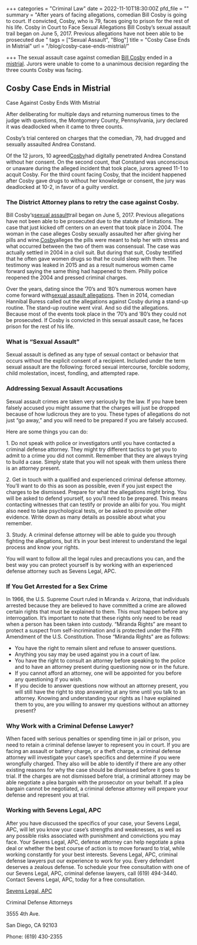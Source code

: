 +++
categories = "Criminal Law"
date = 2022-11-10T18:30:00Z
pfd_file = ""
summary = "After years of facing allegations, comedian Bill Cosby is going to court. If convicted, Cosby, who is 79, faces going to prison for the rest of his life. Cosby in Court to Face Sexual Allegations Bill Cosby’s sexual assault trail began on June 5, 2017. Previous allegations have not been able to be prosecuted due "
tags = ["Sexual Assault", "Blog"]
title = "Cosby Case Ends in Mistrial"
url = "/blog/cosby-case-ends-mistrial/"

+++
The sexual assault case against comedian [Bill Cosby](http://sevenslegal.com/) ended in a [mistrial](http://sevenslegal.com/). Jurors were unable to come to a unanimous decision regarding the three counts Cosby was facing.

## Cosby Case Ends in Mistrial

Case Against Cosby Ends With Mistrial

After deliberating for multiple days and returning numerous times to the judge with questions, the Montgomery County, Pennsylvania, jury declared it was deadlocked when it came to three counts.

Cosby’s trial centered on charges that the comedian, 79, had drugged and sexually assaulted Andrea Constand.

Of the 12 jurors, 10 agreed[Cosby](http://sevenslegal.com/)had digitally penetrated Andrea Constand without her consent. On the second count, that Constand was unconscious or unaware during the alleged incident that took place, jurors agreed 11-1 to acquit Cosby. For the third count facing Cosby, that the incident happened after Cosby gave drugs to without her knowledge or consent, the jury was deadlocked at 10-2, in favor of a guilty verdict.

### The District Attorney plans to retry the case against Cosby.

Bill Cosby‘s[sexual assault](http://sevenslegal.com/)trail began on June 5, 2017. Previous allegations have not been able to be prosecuted due to the statute of limitations. The case that just kicked off centers on an event that took place in 2004. The woman in the case alleges Cosby sexually assaulted her after giving her pills and wine.[Cosby](http://sevenslegal.com/)alleges the pills were meant to help her with stress and what occurred between the two of them was consensual. The case was actually settled in 2004 in a civil suit. But during that suit, Cosby testified that he often gave women drugs so that he could sleep with them. The testimony was leaked in 2015 and as a result numerous women came forward saying the same thing had happened to them. Philly police reopened the 2004 and pressed criminal charges.

Over the years, dating since the ’70’s and ’80’s numerous women have come forward with[sexual assault allegations](http://sevenslegal.com/). Then in 2014, comedian Hannibal Buress called out the allegations against Cosby during a stand-up routine. The stand-up routine went viral. And so did the allegations. Because most of the events took place in the ’70’s and ’80’s they could not be prosecuted. If Cosby is convicted in this sexual assault case, he faces prison for the rest of his life.

### What is “Sexual Assault”

Sexual assault is defined as any type of sexual contact or behavior that occurs without the explicit consent of a recipient. Included under the term sexual assault are the following: forced sexual intercourse, forcible sodomy, child molestation, incest, fondling, and attempted rape.

### Addressing Sexual Assault Accusations

Sexual assault crimes are taken very seriously by the law. If you have been falsely accused you might assume that the charges will just be dropped because of how ludicrous they are to you. These types of allegations do not just “go away,” and you will need to be prepared if you are falsely accused.

Here are some things you can do:

1\. Do not speak with police or investigators until you have contacted a criminal defense attorney. They might try different tactics to get you to admit to a crime you did not commit. Remember that they are always trying to build a case. Simply state that you will not speak with them unless there is an attorney present.

2\. Get in touch with a qualified and experienced criminal defense attorney. You’ll want to do this as soon as possible, even if you just expect the charges to be dismissed. Prepare for what the allegations might bring. You will be asked to defend yourself, so you’ll need to be prepared. This means contacting witnesses that can testify or provide an alibi for you. You might also need to take psychological tests, or be asked to provide other evidence. Write down as many details as possible about what you remember.

3\. Study. A criminal defense attorney will be able to guide you through fighting the allegations, but it’s in your best interest to understand the legal process and know your rights.

You will want to follow all the legal rules and precautions you can, and the best way you can protect yourself is by working with an experienced defense attorney such as Sevens Legal, APC.

### If You Get Arrested for a Sex Crime

In 1966, the U.S. Supreme Court ruled in Miranda v. Arizona, that individuals arrested because they are believed to have committed a crime are allowed certain rights that must be explained to them. This must happen before any interrogation. It’s important to note that these rights only need to be read when a person has been taken into custody. “Miranda Rights” are meant to protect a suspect from self-incrimination and is protected under the Fifth Amendment of the U.S. Constitution. Those “Miranda Rights” are as follows:

* You have the right to remain silent and refuse to answer questions.
* Anything you say may be used against you in a court of law.
* You have the right to consult an attorney before speaking to the police and to have an attorney present during questioning now or in the future.
* If you cannot afford an attorney, one will be appointed for you before any questioning if you wish.
* If you decide to answer questions now without an attorney present, you will still have the right to stop answering at any time until you talk to an attorney. Knowing and understanding your rights as I have explained them to you, are you willing to answer my questions without an attorney present?

### Why Work with a Criminal Defense Lawyer?

When faced with serious penalties or spending time in jail or prison, you need to retain a criminal defense lawyer to represent you in court. If you are facing an assault or battery charge, or a theft charge, a criminal defense attorney will investigate your case’s specifics and determine if you were wrongfully charged. They also will be able to identify if there are any other existing reasons for why the case should be dismissed before it goes to trial. If the charges are not dismissed before trial, a criminal attorney may be able negotiate a plea bargain with the prosecutor on your behalf. If a plea bargain cannot be negotiated, a criminal defense attorney will prepare your defense and represent you at trial.

### Working with Sevens Legal, APC

After you have discussed the specifics of your case, your Sevens Legal, APC, will let you know your case’s strengths and weaknesses, as well as any possible risks associated with punishment and convictions you may face. Your Sevens Legal, APC, defense attorney can help negotiate a plea deal or whether the best course of action is to move forward to trial, while working constantly for your best interests. Sevens Legal, APC, criminal defense lawyers put our experience to work for you. Every defendant deserves a zealous defense. To schedule your free consultation with one of our Sevens Legal, APC, criminal defense lawyers, call (619) 494-3440. Contact Sevens Legal, APC, today for a free consultation.

[Sevens Legal, APC](https://www.sevenslegal.com/ "Sevens Legal, APC")

Criminal Defense Attorneys

3555 4th Ave.

San Diego, CA 92103

Phone: (619) 430-2355